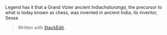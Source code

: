 
Legend has it that a Grand Vizier ancient India*chaturanga*, the precursor to what is today known as chess, was invented in ancient India, its inventor, Sessa

> Written with [StackEdit](https://stackedit.io/).
<!--stackedit_data:
eyJoaXN0b3J5IjpbMjExMjIyMTI5LDczMDk5ODExNl19
-->
